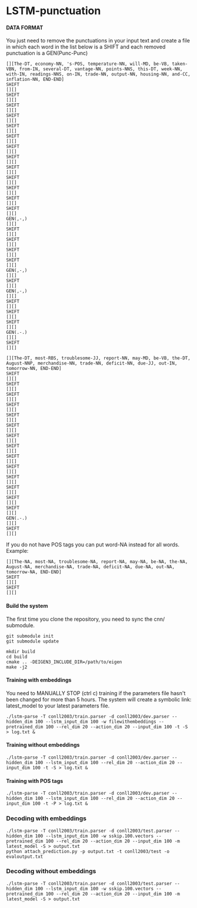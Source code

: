 # LSTM-punctuation


#### DATA FORMAT

You just need to remove the punctuations in your input text and create a file in which each word in the list below is a SHIFT and each removed punctuation is a GEN(Punc-Punc)

```
[][The-DT, economy-NN, 's-POS, temperature-NN, will-MD, be-VB, taken-VBN, from-IN, several-DT, vantage-NN, points-NNS, this-DT, week-NN, with-IN, readings-NNS, on-IN, trade-NN, output-NN, housing-NN, and-CC, inflation-NN, END-END]
SHIFT
[][]
SHIFT
[][]
SHIFT
[][]
SHIFT
[][]
SHIFT
[][]
SHIFT
[][]
SHIFT
[][]
SHIFT
[][]
SHIFT
[][]
SHIFT
[][]
SHIFT
[][]
SHIFT
[][]
SHIFT
[][]
GEN(,-,)
[][]
SHIFT
[][]
SHIFT
[][]
SHIFT
[][]
SHIFT
[][]
GEN(,-,)
[][]
SHIFT
[][]
GEN(,-,)
[][]
SHIFT
[][]
SHIFT
[][]
SHIFT
[][]
GEN(.-.)
[][]
SHIFT
[][]

[][The-DT, most-RBS, troublesome-JJ, report-NN, may-MD, be-VB, the-DT, August-NNP, merchandise-NN, trade-NN, deficit-NN, due-JJ, out-IN, tomorrow-NN, END-END]
SHIFT
[][]
SHIFT
[][]
SHIFT
[][]
SHIFT
[][]
SHIFT
[][]
SHIFT
[][]
SHIFT
[][]
SHIFT
[][]
SHIFT
[][]
SHIFT
[][]
SHIFT
[][]
SHIFT
[][]
SHIFT
[][]
SHIFT
[][]
GEN(.-.)
[][]
SHIFT
[][]
```

If you do not have POS tags you can put word-NA instead for all words. Example:
```
[][The-NA, most-NA, troublesome-NA, report-NA, may-NA, be-NA, the-NA, August-NA, merchandise-NA, trade-NA, deficit-NA, due-NA, out-NA, tomorrow-NA, END-END]
SHIFT
[][]
SHIFT
[][]
```

#### Build the system

The first time you clone the repository, you need to sync the cnn/ submodule.
```
git submodule init
git submodule update

mkdir build
cd build
cmake .. -DEIGEN3_INCLUDE_DIR=/path/to/eigen
make -j2
```

#### Training with embeddings

You need to MANUALLY STOP (ctrl c) training if the parameters file hasn't been changed for more than 5 hours.
The system will create a symbolic link: latest_model to your latest parameters file.

    ./lstm-parse -T conll2003/train.parser -d conll2003/dev.parser --hidden_dim 100 --lstm_input_dim 100 -w filewithembeddings --pretrained_dim 100 --rel_dim 20 --action_dim 20 --input_dim 100 -t -S > log.txt &


#### Training without embeddings

    ./lstm-parse -T conll2003/train.parser -d conll2003/dev.parser --hidden_dim 100 --lstm_input_dim 100 --rel_dim 20 --action_dim 20 --input_dim 100 -t -S > log.txt &


#### Training with POS tags 

    ./lstm-parse -T conll2003/train.parser -d conll2003/dev.parser --hidden_dim 100 --lstm_input_dim 100 --rel_dim 20 --action_dim 20 --input_dim 100 -t -P > log.txt &
    

### Decoding with embeddings


    ./lstm-parse -T conll2003/train.parser -d conll2003/test.parser --hidden_dim 100 --lstm_input_dim 100 -w sskip.100.vectors --pretrained_dim 100 --rel_dim 20 --action_dim 20 --input_dim 100 -m latest_model -S > output.txt
    python attach_prediction.py -p output.txt -t conll2003/test -o evaloutput.txt


### Decoding without embeddings


    ./lstm-parse -T conll2003/train.parser -d conll2003/test.parser --hidden_dim 100 --lstm_input_dim 100 -w sskip.100.vectors --pretrained_dim 100 --rel_dim 20 --action_dim 20 --input_dim 100 -m latest_model -S > output.txt

